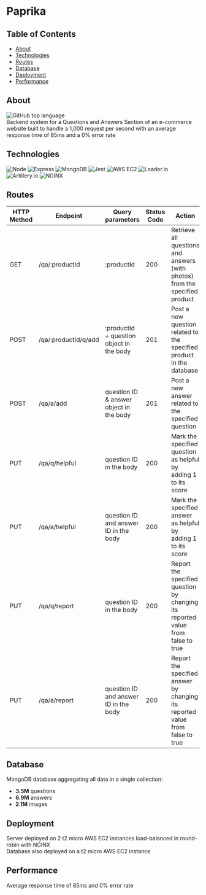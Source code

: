 # Paprika  

## Table of Contents 
- [About](#about)
- [Technologies](#technologies)
- [Routes](#routes)
- [Database](#database)
- [Deployment](#deployment)
- [Performance](#performance)

## About
![GitHub top language](https://img.shields.io/github/languages/top/amina197/Paprika)  
Backend system for a Questions and Answers Section of an e-commerce website built to handle a 1,000 request per second with an average response time of 85ms and a 0% error rate

## Technologies
![Node](https://img.shields.io/badge/-Node-9ACD32?logo=node.js&logoColor=white&style=for-the-badge)
![Express](https://img.shields.io/badge/-Express-DCDCDC?logo=express&logoColor=black&style=for-the-badge)
![MongoDB](https://img.shields.io/badge/-MongoDB-47A248?logo=mongodb&logoColor=white&style=for-the-badge)
![Jest](https://img.shields.io/badge/-Jest-C21325?logo=jest&logoColor=white&style=for-the-badge)
![AWS EC2](https://img.shields.io/badge/-AWS-232F3E?logo=amazonaws&logoColor=white&style=for-the-badge)
![Loader.io](https://img.shields.io/badge/-Loader.io-5379B9?logo=loader.io&logoColor=white&style=for-the-badge)
![Artillery.io](https://img.shields.io/badge/-Artillery.io-202020?logo=artillery.io&logoColor=white&style=for-the-badge)
![NGINX](https://img.shields.io/badge/-NGINX-009639?logo=nginx&logoColor=white&style=for-the-badge)

## Routes

| HTTP Method | Endpoint       | Query parameters         | Status Code | Action                  |
|-------------|----------------|--------------------------|-------------|----------------------------------------------------------|
|    GET      | /qa/:productId |  :productId              |     200     |Retrieve all questions and answers (with photos) from the specified product | 
|   POST      | /qa/:productId/q/add | :productId + question object in the body|  201     |Post a new question related to the specified product in the database|
|   POST      | /qa/a/add            | question ID & answer object in the body|  201     |Post a new answer related to the specified question|
|   PUT      | /qa/q/helpful            | question ID in the body |  200    | Mark the specified question as helpful by adding 1 to its score|
|   PUT      | /qa/a/helpful            | question ID and answer ID in the body |  200    | Mark the specified answer as helpful by adding 1 to its score|
|   PUT      | /qa/q/report           | question ID in the body |  200    | Report the specified question by changing its reported value from false to true|
|   PUT      | /qa/a/report           | question ID and answer ID in the body |  200    | Report the specified answer by changing its reported value from false to true|

## Database

MongoDB database aggregating all data in a single collection: 
- **3.5M** questions
- **6.9M** answers
- **2.1M** images

## Deployment
Server deployed on 2 t2 micro AWS EC2 instances load-balanced in round-robin with NGINX  
Database also deployed on a t2 micro AWS EC2 instance

## Performance
Average response time of 85ms and 0% error rate
